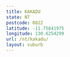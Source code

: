 ```yaml
---
title: KAKADU
state: NT
postcode: 0822
latitude: -11.75841975
longitude: 130.6254299
url: /nt/kakadu/
layout: suburb
---
```

